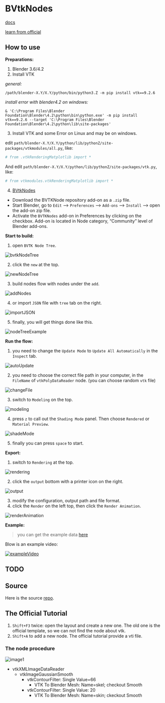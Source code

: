 # BVtkNodes

[docs](./docs)

[learn from official](./docs/learn_tutorial.md)

## How to use 

**Preparations:**

1. Blender 3.6/4.2
2. Install VTK

*general:*

``` shell
/path/blender-X.Y/X.Y/python/bin/python3.Z -m pip install vtk==9.2.6
```

*install error with blender4.2 on windows:*

``` shell
& 'C:\Program Files\Blender Foundation\Blender\4.2\python\bin\python.exe' -m pip install vtk==9.2.6 --target 'C:\Program Files\Blender Foundation\Blender\4.2\python\lib\site-packages'
```

3. Install VTK and some Error on Linux and may be on windows. 

edit `path/blender-X.Y/X.Y/python/lib/pythonZ/site-packages/vtkmodules/all.py`,
like:
``` python
# from .vtkRenderingMatplotlib import *
```

And edit
`path/blender-X.Y/X.Y/python/lib/pythonZ/site-packages/vtk.py`,
like:
``` python
# from vtkmodules.vtkRenderingMatplotlib import *
```

4. [BVtkNodes](https://github.com/tkeskita/BVtkNodes)

- Download the BVTKNode repository add-on as a `.zip` file.
- Start Blender, go to `Edit` –> `Preferences` –> `Add-ons` –> `Install` –> open the add-on zip file.
- Activate the `BVTKNodes` add-on in Preferences by clicking on the checkbox. Add-on is located in Node category, “Community” level of Blender add-ons.

**Start to build:**

1. open `BVTK Node Tree`.

![bvtkNodeTree](./static/images/blender-bvtkNodeTree.png)

2. click the `new` at the top.

![newNodeTree](./static/images/newNodeTree.png)

3. build nodes flow with nodes under the `add`. 

![addNodes](./static/images/addNodes.png)

4. or import `JSON` file with `tree` tab on the right. 

![importJSON](./static/images/importJSON.png)

5. finally, you will get things done like this.

![nodeTreeExample](./static/images/nodeTreeExample.png)

**Run the flow:**

1. you need to change the `Update Mode` to `Update All Automatically` 
in the `Inspect` tab.

![autoUpdate](./static/images/autoUpdate.png)

2. you need to choose the correct file path in your computer,
in the `FileName` of `vtkPolyDataReader` node. 
(you can choose random `vtk` file)

![changeFile](./static/images/changeFile.png)

3. switch to `Modeling` on the top. 

![modeling](./static/images/modeling.png)

4. press `z` to call out the `Shading Mode` panel.
Then choose `Rendered` or `Material Preview`.

![shadeMode](./static/images/shadeMode.png)

5. finally you can press `space` to start. 

**Export:**

1. switch to `Rendering` at the top. 

![rendering](./static/images/rendering.png)

2. click the `output` bottom with a printer icon on the right.

![output](./static/images/output.png)

3. modify the configuration, output path and file format. 
4. click the `Render` on the left top, then click the `Render Animation`.

![renderAnimation](./static/images/renderAnimation.png)

**Example:**

> you can get the example data [here](https://1drv.ms/f/c/de361a567b1f3a6e/EuzUGDrGuQtHhkPXGU46B0sBTIaD2zBASL5JHKP4NBtMVA?e=ZhCpTe)

Blow is an example video:

[![exampleVideo](https://img.youtube.com/vi/qHN721bcZJ0/0.jpg)](https://www.youtube.com/watch?v=qHN721bcZJ0)

## TODO

## Source

Here is the source [repo](https://github.com/tkeskita/BVtkNodes).

## The Official Tutorial

1. `Shift+F3` twice: open the layout and create a new one.
The old one is the official template, so we can not find the node about vtk. 
2. `Shift+A` to add a new node. 
The official tutorial provide a vti file. 

### The node procedure
![image1](./static/images/procedure.png)
- vtkXMLImageDataReader
  - vtkImageGaussianSmooth
    - vtkContourFilter: Single Value=66
      - VTK To Blender Mesh: Name=skel; checkout Smooth
    - vtkContourFilter: Single Value: 20
      - VTK To Blender Mesh: Name=skin; ckeckout Smooth
